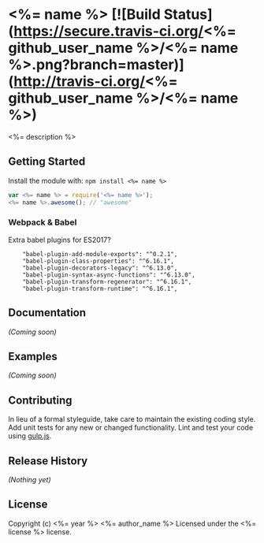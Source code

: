 # <%= name %> [![Build Status](https://secure.travis-ci.org/<%= github_user_name %>/<%= name %>.png?branch=master)](http://travis-ci.org/<%= github_user_name %>/<%= name %>)

<%= description %>

## Getting Started
Install the module with: `npm install <%= name %>`

```javascript
var <%= name %> = require('<%= name %>');
<%= name %>.awesome(); // "awesome"
```

### Webpack & Babel

Extra babel plugins for ES2017?

```
    "babel-plugin-add-module-exports": "^0.2.1",
    "babel-plugin-class-properties": "^6.16.1",
    "babel-plugin-decorators-legacy": "^6.13.0",
    "babel-plugin-syntax-async-functions": "^6.13.0",
    "babel-plugin-transform-regenerator": "^6.16.1",
    "babel-plugin-transform-runtime": "^6.16.1",
```

## Documentation
_(Coming soon)_

## Examples
_(Coming soon)_

## Contributing
In lieu of a formal styleguide, take care to maintain the existing coding style. Add unit tests for any new or changed functionality. Lint and test your code using [gulp.js](http://gulpjs.com/).

## Release History
_(Nothing yet)_

## License
Copyright (c) <%= year %> <%= author_name %>
Licensed under the <%= license %> license.
